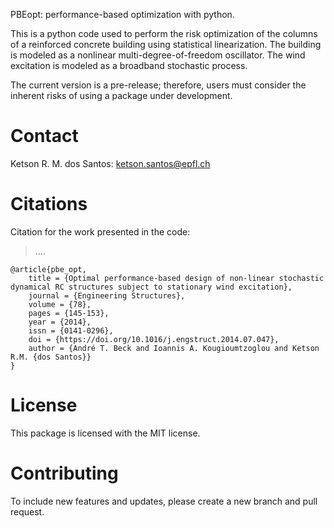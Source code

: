 PBEopt: performance-based optimization with python.

This is a python code used to perform the risk optimization of the columns of a reinforced concrete building using statistical linearization.
The building is modeled as a nonlinear multi-degree-of-freedom oscillator.
The wind excitation is modeled as a broadband stochastic process.

The current version is a pre-release; therefore, users must consider the inherent risks of using a package under development.

# Contact 

Ketson R. M. dos Santos: ketson.santos@epfl.ch

# Citations

Citation for the work presented in the code:

> ....

```
@article{pbe_opt,
    title = {Optimal performance-based design of non-linear stochastic dynamical RC structures subject to stationary wind excitation},
    journal = {Engineering Structures},
    volume = {78},
    pages = {145-153},
    year = {2014},
    issn = {0141-0296},
    doi = {https://doi.org/10.1016/j.engstruct.2014.07.047},
    author = {André T. Beck and Ioannis A. Kougioumtzoglou and Ketson R.M. {dos Santos}}
}
```

# License 

This package is licensed with the MIT license.

# Contributing

To include new features and updates, please create a new branch and pull request.
